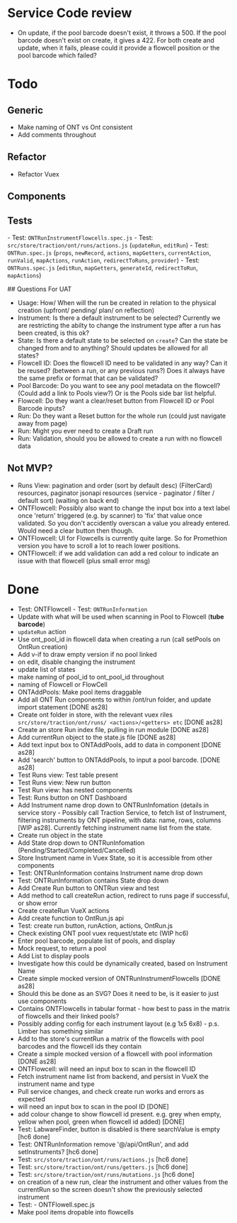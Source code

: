 # Service Code review

- On update, if the pool barcode doesn't exist, it throws a 500. If the pool barcode doesn't exist on create, it gives a 422. For both create and update, when it fails, please could it provide a flowcell position or the pool barcode which failed?

# Todo

## Generic

- Make naming of ONT vs Ont consistent
- Add comments throughout

## Refactor

- Refactor Vuex

## Components

## Tests

- Test: `ONTRunInstrumentFlowcells.spec.js`
- Test: `src/store/traction/ont/runs/actions.js` (`updateRun`, `editRun`)
- Test: `ONTRun.spec.js` (`props`, `newRecord`, `actions`, `mapGetters`, `currentAction`, `runValid`, `mapActions`, `runAction`, `redirectToRuns`, `provider`)
- Test: `ONTRuns.spec.js` (`editRun`, `mapGetters`, `generateId`, `redirectToRun`, `mapActions`)

## Questions For UAT

- Usage: How/ When will the run be created in relation to the physical creation (upfront/ pending/ plan/ on reflection)
- Instrument: Is there a default instrument to be selected? Currently we are restricting the abilty to change the instrument type after a run has been created, is this ok?
- State: Is there a default state to be selected on `create`? Can the state be changed from and to anything? Should updates be allowed for all states?
- Flowcell ID: Does the flowcell ID need to be validated in any way? Can it be reused? (between a run, or any previous runs?) Does it always have the same prefix or format that can be validated?
- Pool Barcode: Do you want to see any pool metadata on the flowcell? (Could add a link to Pools view?) Or is the Pools side bar list helpful.
- Flowcell: Do they want a clear/reset button from Flowcell ID or Pool Barcode inputs?
- Run: Do they want a Reset button for the whole run (could just navigate away from page)
- Run: Might you ever need to create a Draft run
- Run: Validation, should you be allowed to create a run with no flowcell data

## Not MVP?

- Runs View: pagination and order (sort by default desc) (FilterCard) resources, paginator jsonapi resources (service - paginator / filter / default sort) (waiting on back end)
- ONTFlowcell: Possibly also want to change the input box into a text label once 'return' triggered (e.g. by scanner) to 'fix' that value once validated. So you don't accidently overscan a value you already entered. Would need a clear button then though.
- ONTFlowcell: UI for Flowcells is currently quite large. So for Promethion version you have to scroll a lot to reach lower positions.
- ONTFlowcell: if we add validation can add a red colour to indicate an issue with that flowcell (plus small error msg)

# Done

- Test: ONTFlowcell
  - Test: `ONTRunInformation`
- Update with what will be used when scanning in Pool to Flowcell (**tube barcode**)
- `updateRun` action
- Use ont_pool_id in flowcell data when creating a run (call setPools on OntRun creation)
- Add v-if to draw empty version if no pool linked
- on edit, disable changing the instrument
- update list of states
- make naming of pool_id to ont_pool_id throughout
- naming of Flowcell or FlowCell
- ONTAddPools: Make pool items draggable
- Add all ONT Run components to within /ont/run folder, and update import statement [DONE as28]
- Create ont folder in store, with the relevant vuex riles `src/store/traction/ont/runs/ <actions>/<getters> etc` [DONE as28]
- Create an store Run index file, pulling in run module [DONE as28]
- Add currentRun object to the state.js file [DONE as28]
- Add text input box to ONTAddPools, add to data in component [DONE as28]
- Add 'search' button to ONTAddPools, to input a pool barcode. [DONE as28]
- Test Runs view: Test table present
- Test Runs view: New run button
- Test Run view: has nested components
- Test: Runs button on ONT Dashboard
- Add Instrument name drop down to ONTRunInfomation (details in service story - Possibly call Traction Service, to fetch list of Instrument, filtering instruments by ONT pipeline, with data: name, rows, columns [WIP as28]. Currently fetching instrument name list from the state.
- Create run object in the state
- Add State drop down to ONTRunInfomation (Pending/Started/Completed/Cancelled)
- Store Instrument name in Vuex State, so it is accessible from other components
- Test: ONTRunInformation contains Instrument name drop down
- Test: ONTRunInformation contains State drop down
- Add Create Run button to ONTRun view and test
- Add method to call createRun action, redirect to runs page if successful, or show error
- Create createRun VueX actions
- Add create function to OntRun.js api
- Test: create run button, runAction, actions, OntRun.js
- Check existing ONT pool vuex request/state etc (WIP hc6)
- Enter pool barcode, populate list of pools, and display
- Mock request, to return a pool
- Add List to display pools
- Investigate how this could be dynamically created, based on Instrument Name
- Create simple mocked version of ONTRunInstrumentFlowcells [DONE as28]
- Should this be done as an SVG? Does it need to be, is it easier to just use components
- Contains ONTFlowcells in tabular format - how best to pass in the matrix of flowcells and their linked pools?
- Possibly adding config for each instrument layout (e.g 1x5 6x8) - p.s. Limber has something similar
- Add to the store's currentRun a matrix of the flowcells with pool barcodes and the flowcell ids they contain
- Create a simple mocked version of a flowcell with pool information [DONE as28]
- ONTFlowcell: will need an input box to scan in the flowcell ID
- Fetch instrument name list from backend, and persist in VueX the instrument name and type
- Pull service changes, and check create run works and errors as expected
- will need an input box to scan in the pool ID [DONE]
- add colour change to show flowcell id present. e.g. grey when empty, yellow when pool, green when flowcell id added) [DONE]
- Test: LabwareFinder, button is disabled is there searchValue is empty [hc6 done]
- Test: ONTRunInformation remove '@/api/OntRun', and add setInstruments? [hc6 done]
- Test: `src/store/traction/ont/runs/actions.js` [hc6 done]
- Test: `src/store/traction/ont/runs/getters.js` [hc6 done]
- Test: `src/store/traction/ont/runs/mutations.js` [hc6 done]
- on creation of a new run, clear the instrument and other values from the currentRun so the screen doesn't show the previously selected instrument
- Test: - ONTFlowell.spec.js
- Make pool items dropable into flowcells

